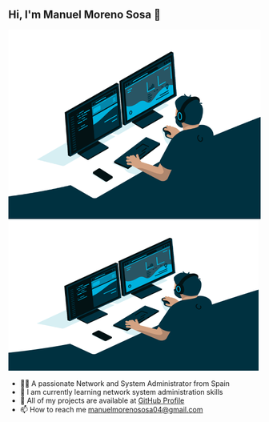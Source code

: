## Hi, I'm Manuel Moreno Sosa 👋
![administrator](administrator.gif)
<img src="administrator.gif" width="500" height="300" />


- 🙋‍♂️ A passionate Network and System Administrator from Spain
- 🌱 I am currently learning network system administration skills
- 👾 All of my projects are available at [GitHub Profile](https://github.com/Manuelms04)
- 📫 How to reach me manuelmorenososa04@gmail.com


